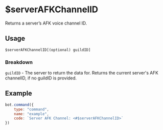 # $serverAFKChannelID
Returns a server’s AFK voice channel ID.

## Usage
```
$serverAFKChannelID[(optional) guildID]
```

### Breakdown
`guildID` - The server to return the data for. Returns the current server's AFK channelID, if no guildID is provided.

## Example
```js
bot.command({
    type: "command",
    name: "example",
    code: `Server AFK Channel: <#$serverAFKChannelID>`
})
```
